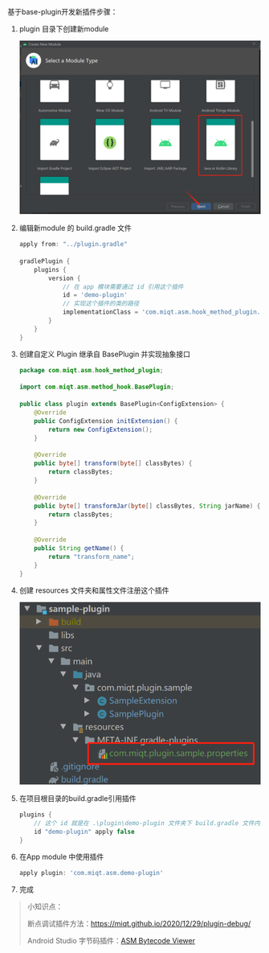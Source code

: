 基于base-plugin开发新插件步骤：

1. plugin 目录下创建新module

   ![image-20210119111706251](.\images\image-20210119111706251.png)

2. 编辑新module 的 build.gradle 文件

   ```groovy
   apply from: "../plugin.gradle"
   
   gradlePlugin {
       plugins {
           version {
               // 在 app 模块需要通过 id 引用这个插件
               id = 'demo-plugin'
               // 实现这个插件的类的路径
               implementationClass = 'com.miqt.asm.hook_method_plugin.MyPlugin'
           }
       }
   }
   ```

3. 创建自定义 Plugin 继承自 BasePlugin 并实现抽象接口

   ```java
   package com.miqt.asm.hook_method_plugin;
   
   import com.miqt.asm.method_hook.BasePlugin;
   
   public class plugin extends BasePlugin<ConfigExtension> {
       @Override
       public ConfigExtension initExtension() {
           return new ConfigExtension();
       }
   
       @Override
       public byte[] transform(byte[] classBytes) {
           return classBytes;
       }
   
       @Override
       public byte[] transformJar(byte[] classBytes, String jarName) {
           return classBytes;
       }
   
       @Override
       public String getName() {
           return "transform_name";
       }
   }
   ```

4. 创建 resources 文件夹和属性文件注册这个插件

   ![image-20210119112443231](.\images\image-20210119112443231.png)

5. 在项目根目录的build.gradle引用插件

   ```groovy
   plugins {
       // 这个 id 就是在 .\plugin\demo-plugin 文件夹下 build.gradle 文件内定义的id
       id "demo-plugin" apply false
   }
   ```

6. 在App module 中使用插件

   ```groovy
   apply plugin: 'com.miqt.asm.demo-plugin'
   ```

7. 完成

> 小知识点：
>
> 断点调试插件方法：https://miqt.github.io/2020/12/29/plugin-debug/
>
> Android Studio 字节码插件：[ASM Bytecode Viewer](https://plugins.jetbrains.com/plugin/14860-asm-bytecode-viewer-support-kotlin)

